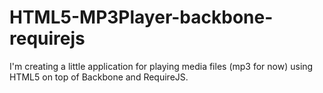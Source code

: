 HTML5-MP3Player-backbone-requirejs
====================================================

I'm creating a little application for playing media files (mp3 for now) using HTML5 on top of Backbone and RequireJS.
